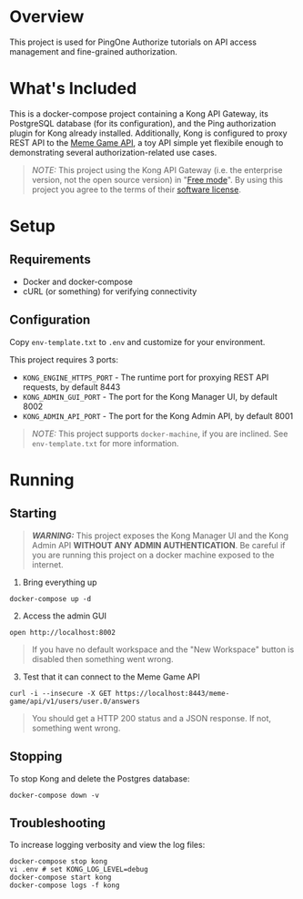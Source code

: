 # Overview

This project is used for PingOne Authorize tutorials on API access management and fine-grained authorization.

# What's Included

This is a docker-compose project containing a Kong API Gateway,
its PostgreSQL database (for its configuration),
and the Ping authorization plugin for Kong already installed.
Additionally, Kong is configured to proxy REST API to the
[Meme Game API](https://meme-game.com), a toy API simple yet flexibile enough
to demonstrating several authorization-related use cases.

> _NOTE:_ This project using the Kong API Gateway (i.e. the enterprise version, not the open source version)
in "[Free mode](https://konghq.com/pricing/)". By using this project you agree to the terms of their
[software license](https://konghq.com/kongsoftwarelicense/).

# Setup

## Requirements

* Docker and docker-compose
* cURL (or something) for verifying connectivity

## Configuration

Copy `env-template.txt` to `.env` and customize for your environment.

This project requires 3 ports:
* `KONG_ENGINE_HTTPS_PORT` - The runtime port for proxying REST API requests, by default 8443
* `KONG_ADMIN_GUI_PORT` - The port for the Kong Manager UI, by default 8002
* `KONG_ADMIN_API_PORT` - The port for the Kong Admin API, by default 8001

> _NOTE:_ This project supports `docker-machine`, if you are inclined.
See `env-template.txt` for more information.

# Running

## Starting

> ***WARNING:*** This project exposes the Kong Manager UI and the Kong Admin API
**WITHOUT ANY ADMIN AUTHENTICATION**. Be careful if you are running
this project on a docker machine exposed to the internet.

1. Bring everything up

```
docker-compose up -d 
```

2. Access the admin GUI

```
open http://localhost:8002
```

> If you have no default workspace and the "New Workspace" button is disabled then something went wrong.

3. Test that it can connect to the Meme Game API

```
curl -i --insecure -X GET https://localhost:8443/meme-game/api/v1/users/user.0/answers
```

> You should get a HTTP 200 status and a JSON response. If not, something went wrong.

## Stopping

To stop Kong and delete the Postgres database:

```
docker-compose down -v
```

## Troubleshooting

To increase logging verbosity and view the log files:

```
docker-compose stop kong
vi .env # set KONG_LOG_LEVEL=debug
docker-compose start kong
docker-compose logs -f kong
```
